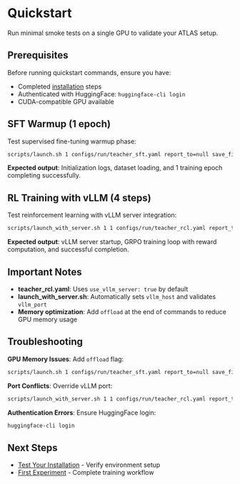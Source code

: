 
# Quickstart

Run minimal smoke tests on a single GPU to validate your ATLAS setup.

## Prerequisites

Before running quickstart commands, ensure you have:
- Completed [installation](installation.md) steps
- Authenticated with HuggingFace: `huggingface-cli login`
- CUDA-compatible GPU available

## SFT Warmup (1 epoch)

Test supervised fine-tuning warmup phase:

```bash
scripts/launch.sh 1 configs/run/teacher_sft.yaml report_to=null save_final_model=false num_train_epochs=1
```

**Expected output**: Initialization logs, dataset loading, and 1 training epoch completing successfully.

## RL Training with vLLM (4 steps)

Test reinforcement learning with vLLM server integration:

```bash
scripts/launch_with_server.sh 1 1 configs/run/teacher_rcl.yaml report_to=null max_steps=4 eval_steps=1
```

**Expected output**: vLLM server startup, GRPO training loop with reward computation, and successful completion.

## Important Notes

- **teacher_rcl.yaml**: Uses `use_vllm_server: true` by default
- **launch_with_server.sh**: Automatically sets `vllm_host` and validates `vllm_port`
- **Memory optimization**: Add `offload` at the end of commands to reduce GPU memory usage

## Troubleshooting

**GPU Memory Issues**: Add `offload` flag:
```bash
scripts/launch.sh 1 configs/run/teacher_sft.yaml report_to=null save_final_model=false num_train_epochs=1 offload
```

**Port Conflicts**: Override vLLM port:
```bash
scripts/launch_with_server.sh 1 1 configs/run/teacher_rcl.yaml report_to=null max_steps=4 eval_steps=1 vllm_port=8766
```

**Authentication Errors**: Ensure HuggingFace login:
```bash
huggingface-cli login
```

## Next Steps

- [Test Your Installation](testing-installation.md) - Verify environment setup
- [First Experiment](first-experiment.md) - Complete training workflow
